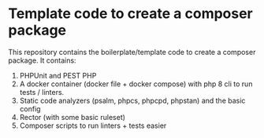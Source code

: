 # Template code to create a composer package

This repository contains the boilerplate/template code to create a composer package.
It contains:
1. PHPUnit and PEST PHP
2. A docker container (docker file + docker compose) with php 8 cli to run tests / linters.
3. Static code analyzers (psalm, phpcs, phpcpd, phpstan) and the basic config
4. Rector (with some basic ruleset)
5. Composer scripts to run linters + tests easier
